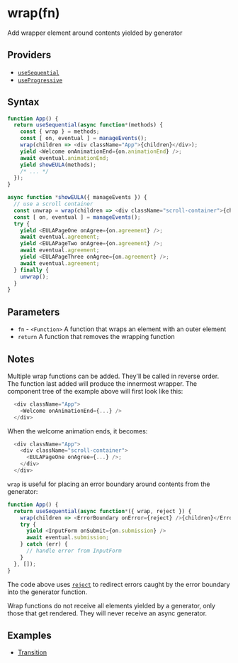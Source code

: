 # wrap(fn)

Add wrapper element around contents yielded by generator

## Providers

* [`useSequential`](useSequential.md)
* [`useProgressive`](useProgressive.md)

## Syntax

```js
function App() {
  return useSequential(async function*(methods) {
    const { wrap } = methods;
    const [ on, eventual ] = manageEvents();
    wrap(children => <div className="App">{children}</div>);
    yield <Welcome onAnimationEnd={on.animationEnd} />;
    await eventual.animationEnd;
    yield showEULA(methods);
    /* ... */
  });
}

async function *showEULA({ manageEvents }) {
  // use a scroll container
  const unwrap = wrap(children => <div className="scroll-container">{children}</div>)
  const [ on, eventual ] = manageEvents();
  try {
    yield <EULAPageOne onAgree={on.agreement} />;
    await eventual.agreement;
    yield <EULAPageTwo onAgree={on.agreement} />;
    await eventual.agreement;
    yield <EULAPageThree onAgree={on.agreement} />;
    await eventual.agreement;
  } finally {
    unwrap();
  }
}
```

## Parameters

* `fn` - `<Function>` A function that wraps an element with an outer element
* `return` A function that removes the wrapping function

## Notes

Multiple wrap functions can be added. They'll be called in reverse order. The function last added will produce the
innermost wrapper. The component tree of the example above will first look like this:

```js
  <div className="App">
    <Welcome onAnimationEnd={...} />
  </div>
```

When the welcome animation ends, it becomes:

```js
  <div className="App">
    <div className="scroll-container">
      <EULAPageOne onAgree={...} />;
    </div>
  </div>
```

`wrap` is useful for placing an error boundary around contents from the generator:

```js
function App() {
  return useSequential(async function*({ wrap, reject }) {
    wrap(children => <ErrorBoundary onError={reject} />{children}</ErrorBoundary>);
    try {
      yield <InputForm onSubmit={on.submission} />
      await eventual.submission;
    } catch (err) {
      // handle error from InputForm
    }
  }, []);
}
```

The code above uses [`reject`](./reject.md) to redirect errors caught by the error boundary into the generator
function.

Wrap functions do not receive all elements yielded by a generator, only those that get rendered. They will never
receive an async generator.

## Examples

* [Transition](../examples/transition/README.md)
